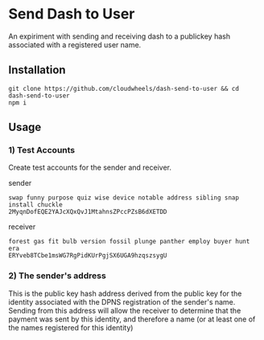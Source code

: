 # Send Dash to User
An expiriment with sending and receiving dash to a publickey hash associated with a registered user name.

## Installation
```
git clone https://github.com/cloudwheels/dash-send-to-user && cd  dash-send-to-user
npm i
```

## Usage

### 1) Test Accounts 

Create test accounts for the sender and receiver.

sender
```
swap funny purpose quiz wise device notable address sibling snap install chuckle
2MyqnDofEQE2YAJcXQxQvJ1MtahnsZPccPZsB6dXETDD

```

receiver
```
forest gas fit bulb version fossil plunge panther employ buyer hunt era
ERYveb8TCbe1msWG7RgPidKUrPgjSX6UGA9hzqszsygU
```

### 2) The sender's address

This is the public key hash address derived from the public key for the identity associated with the DPNS registration of the sender's name. Sending from this address will allow the receiver to determine that the payment was sent by this identity, and therefore a name (or at least one of the names registered for this identity)



